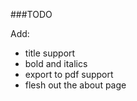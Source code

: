 ###TODO

Add:
+ title support
+ bold and italics
+ export to pdf support
+ flesh out the about page
